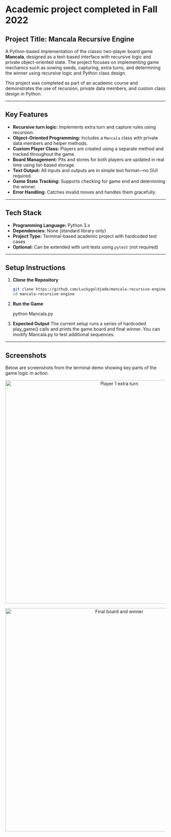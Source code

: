 # Academic project completed in Fall 2022

## Project Title: Mancala Recursive Engine

A Python-based implementation of the classic two-player board game **Mancala**, designed as a text-based interface with recursive logic and private object-oriented state. The project focuses on implementing game mechanics such as sowing seeds, capturing, extra turns, and determining the winner using recursive logic and Python class design.

This project was completed as part of an academic course and demonstrates the use of recursion, private data members, and custom class design in Python.

---

## Key Features

- **Recursive turn logic:** Implements extra turn and capture rules using recursion.
- **Object-Oriented Programming:** Includes a `Mancala` class with private data members and helper methods.
- **Custom Player Class:** Players are created using a separate method and tracked throughout the game.
- **Board Management:** Pits and stores for both players are updated in real time using list-based storage.
- **Text Output:** All inputs and outputs are in simple text format—no GUI required.
- **Game State Tracking:** Supports checking for game end and determining the winner.
- **Error Handling:** Catches invalid moves and handles them gracefully.

---

## Tech Stack

- **Programming Language:** Python 3.x  
- **Dependencies:** None (standard library only)  
- **Project Type:** Terminal-based academic project with hardcoded test cases  
- **Optional:** Can be extended with unit tests using `pytest` (not required)

---

## Setup Instructions

1. **Clone the Repository**
   ```bash
   git clone https://github.com/Luckygoldjade/mancala-recursive-engine.git
   cd mancala-recursive-engine

2. **Run the Game**

    python Mancala.py


3. **Expected Output**
    The current setup runs a series of hardcoded play_game() calls and prints the game board and final winner. You can modify Mancala.py to test additional sequences.

---

## Screenshots

Below are screenshots from the terminal demo showing key parts of the game logic in action.

<p align="center"> <img src="docs/screenshots/demo_01.png" alt="Player 1 extra turn" width="700"/> </p> 
<p align="center"> <img src="docs/screenshots/demo_02.png" alt="Final board and winner" width="700"/> </p>
